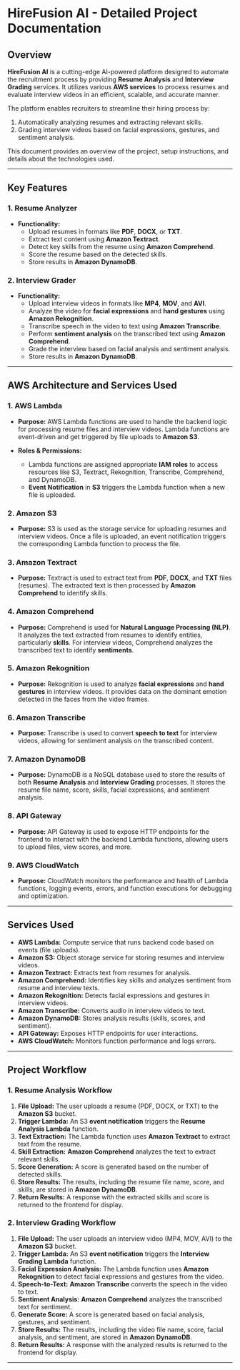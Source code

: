 # HireFusion AI - Detailed Project Documentation

## Overview

**HireFusion AI** is a cutting-edge AI-powered platform designed to automate the recruitment process by providing **Resume Analysis** and **Interview Grading** services. It utilizes various **AWS services** to process resumes and evaluate interview videos in an efficient, scalable, and accurate manner.

The platform enables recruiters to streamline their hiring process by:
1. Automatically analyzing resumes and extracting relevant skills.
2. Grading interview videos based on facial expressions, gestures, and sentiment analysis.

This document provides an overview of the project, setup instructions, and details about the technologies used.

---

## Key Features

### 1. **Resume Analyzer**
- **Functionality:**
  - Upload resumes in formats like **PDF**, **DOCX**, or **TXT**.
  - Extract text content using **Amazon Textract**.
  - Detect key skills from the resume using **Amazon Comprehend**.
  - Score the resume based on the detected skills.
  - Store results in **Amazon DynamoDB**.

### 2. **Interview Grader**
- **Functionality:**
  - Upload interview videos in formats like **MP4**, **MOV**, and **AVI**.
  - Analyze the video for **facial expressions** and **hand gestures** using **Amazon Rekognition**.
  - Transcribe speech in the video to text using **Amazon Transcribe**.
  - Perform **sentiment analysis** on the transcribed text using **Amazon Comprehend**.
  - Grade the interview based on facial analysis and sentiment analysis.
  - Store results in **Amazon DynamoDB**.

---

## AWS Architecture and Services Used

### 1. **AWS Lambda**
- **Purpose:** AWS Lambda functions are used to handle the backend logic for processing resume files and interview videos. Lambda functions are event-driven and get triggered by file uploads to **Amazon S3**.
  
- **Roles & Permissions:**
  - Lambda functions are assigned appropriate **IAM roles** to access resources like S3, Textract, Rekognition, Transcribe, Comprehend, and DynamoDB.
  - **Event Notification** in **S3** triggers the Lambda function when a new file is uploaded.

### 2. **Amazon S3**
- **Purpose:** S3 is used as the storage service for uploading resumes and interview videos. Once a file is uploaded, an event notification triggers the corresponding Lambda function to process the file.

### 3. **Amazon Textract**
- **Purpose:** Textract is used to extract text from **PDF**, **DOCX**, and **TXT** files (resumes). The extracted text is then processed by **Amazon Comprehend** to identify skills.

### 4. **Amazon Comprehend**
- **Purpose:** Comprehend is used for **Natural Language Processing (NLP)**. It analyzes the text extracted from resumes to identify entities, particularly **skills**. For interview videos, Comprehend analyzes the transcribed text to identify **sentiments**.

### 5. **Amazon Rekognition**
- **Purpose:** Rekognition is used to analyze **facial expressions** and **hand gestures** in interview videos. It provides data on the dominant emotion detected in the faces from the video frames.

### 6. **Amazon Transcribe**
- **Purpose:** Transcribe is used to convert **speech to text** for interview videos, allowing for sentiment analysis on the transcribed content.

### 7. **Amazon DynamoDB**
- **Purpose:** DynamoDB is a NoSQL database used to store the results of both **Resume Analysis** and **Interview Grading** processes. It stores the resume file name, score, skills, facial expressions, and sentiment analysis.

### 8. **API Gateway**
- **Purpose:** API Gateway is used to expose HTTP endpoints for the frontend to interact with the backend Lambda functions, allowing users to upload files, view scores, and more.

### 9. **AWS CloudWatch**
- **Purpose:** CloudWatch monitors the performance and health of Lambda functions, logging events, errors, and function executions for debugging and optimization.

---

## Services Used

- **AWS Lambda:** Compute service that runs backend code based on events (file uploads).
- **Amazon S3:** Object storage service for storing resumes and interview videos.
- **Amazon Textract:** Extracts text from resumes for analysis.
- **Amazon Comprehend:** Identifies key skills and analyzes sentiment from resume and interview texts.
- **Amazon Rekognition:** Detects facial expressions and gestures in interview videos.
- **Amazon Transcribe:** Converts audio in interview videos to text.
- **Amazon DynamoDB:** Stores analysis results (skills, scores, and sentiment).
- **API Gateway:** Exposes HTTP endpoints for user interactions.
- **AWS CloudWatch:** Monitors function performance and logs errors.

---

## Project Workflow

### 1. **Resume Analysis Workflow**
1. **File Upload:** The user uploads a resume (PDF, DOCX, or TXT) to the **Amazon S3** bucket.
2. **Trigger Lambda:** An S3 **event notification** triggers the **Resume Analysis Lambda** function.
3. **Text Extraction:** The Lambda function uses **Amazon Textract** to extract text from the resume.
4. **Skill Extraction:** **Amazon Comprehend** analyzes the text to extract relevant skills.
5. **Score Generation:** A score is generated based on the number of detected skills.
6. **Store Results:** The results, including the resume file name, score, and skills, are stored in **Amazon DynamoDB**.
7. **Return Results:** A response with the extracted skills and score is returned to the frontend for display.

### 2. **Interview Grading Workflow**
1. **File Upload:** The user uploads an interview video (MP4, MOV, AVI) to the **Amazon S3** bucket.
2. **Trigger Lambda:** An S3 **event notification** triggers the **Interview Grading Lambda** function.
3. **Facial Expression Analysis:** The Lambda function uses **Amazon Rekognition** to detect facial expressions and gestures from the video.
4. **Speech-to-Text:** **Amazon Transcribe** converts the speech in the video to text.
5. **Sentiment Analysis:** **Amazon Comprehend** analyzes the transcribed text for sentiment.
6. **Generate Score:** A score is generated based on facial analysis, gestures, and sentiment.
7. **Store Results:** The results, including the video file name, score, facial analysis, and sentiment, are stored in **Amazon DynamoDB**.
8. **Return Results:** A response with the analyzed results is returned to the frontend for display.

---
